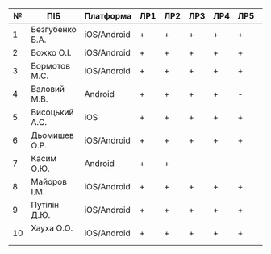 | №  | ПІБ             | Платформа  |  ЛР1 |  ЛР2 |  ЛР3 | ЛР4  | ЛР5  |  ЛР6 |  ЛР7 |  ЛР8 | Залік | Github |
|----|-----------------|------------|------|------|------|------|------|------|------|------|-------|--------|
| 1  | Безгубенко Б.А. | iOS/Android|  +   |   +  |   +  |  +   |  +   |  +   |   +  |  +   |   A    |[GH](https://github.com/BodyaWestSide/LA_soul)       |
| 2  | Божко О.І.      | iOS/Android| +    |  +   |  +   |  +   |   +  |  +   |  +   |  +   |   A   |[GH](https://github.com/Greemjoy/purpleHaze)     |
| 3  | Бормотов М.С.   | iOS/Android|  +   |   +  |   +  |  +   |  +   |  +   |   +  |  +   |   A    |[GH](https://github.com/BodyaWestSide/LA_soul)      |
| 4  | Валовий М.В.    | Android    | +    |  +   |  +   |  +   |  -   |  -   |  -   |  +   |   B   |[GH](https://github.com/yevheniyStepaniuk/Rozklad)     |
| 5  | Висоцький А.С.  | iOS        | +    |  +   |  +   |  +   |  +   |  +   |  +   |  +   |   A   |  [GH](https://github.com/e-since/IdentityShow)         |
| 6  | Дьомишев О.Р.   | iOS/Android| +    |  +   |  +   |  +   |  +   |  +   |  +   |  +   |   A   |[GH](https://github.com/kee3/ionic-mobile)  |
| 7  | Касим О.Ю.      | Android    | +    |  +   |      |      |      |      |      |      |   E    |[GH](https://github.com/AnnaSamonenko/kIs-music-player/)     |
| 8  | Майоров І.М.    | iOS/Android| +    |  +   |  +   |  +   |  +   |  +   |  +   |  +   |   A   |[GH](https://github.com/kee3/ionic-mobile)  |
| 9  | Путілін Д.Ю.    | iOS/Android| +    |  +   |  +   |  +   |   +  |  +   |  +   |  +   |   A   |[GH](https://github.com/Greemjoy/purpleHaze)     |
| 10 | Хауха О.О.      | iOS/Android| +    |  +   |  +   |  +   |   +  |  +   |  +   |  +   |   A   |[GH](https://github.com/Greemjoy/purpleHaze)     |
